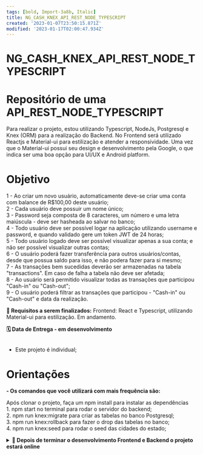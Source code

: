 ```yaml
---
tags: [bold, Import-3a8b, Italic]
title: NG_CASH_KNEX_API_REST_NODE_TYPESCRIPT
created: '2023-01-07T23:50:15.871Z'
modified: '2023-01-17T02:00:47.934Z'
---
```


# NG_CASH_KNEX_API_REST_NODE_TYPESCRIPT

# Repositório de uma API_REST_NODE_TYPESCRIPT

Para realizar o projeto, estou utilizando Typescript, NodeJs, Postgresql e Knex (ORM) para a realização do Backend.
No Frontend será utilizado Reactjs e Material-ui para estilização e atender a responsividade. Uma vez que o Material-ui possui seu design e desenvolvimento pela Google, o que indica ser uma boa opção para UI/UX e Android platform.

# Objetivo
1 - Ao criar um novo usuário, automaticamente  deve-se criar uma conta com balance de R$100,00 deste usuário;<br /> 
2 - Cada usuário deve possuir um nome único;<br />
3 - Password seja composta de 8 caracteres, um número e uma letra maiúscula - deve ser hasheada ao salvar no banco;<br />
4 - Todo usuário deve ser possível logar na aplicação utilizando username e password, e quando validado gere um token JWT de 24 horas;<br />
5 - Todo usuário logado deve ser possível visualizar apenas a sua conta; e não ser possível visualizar outras contas;<br />
6 - O usuário poderá fazer transferência para outros usuários/contas, desde que possua saldo para isso, e não podera fazer para si mesmo;<br />
7 - As transações bem sucedidas deverão ser armazenadas na tabela "transactions". Em caso de falha a tabela não deve ser afetada;<br />
8 - Ao usuário será permitido visualizar todas as transações que participou "Cash-in" ou "Cash-out";<br />
9 - O usuário poderá filtrar as transações que participou - "Cash-in" ou "Cash-out" e data da realização.<br />


  <strong>🚵 Requisitos a serem finalizados:</strong>
  Frontend: React e Typescript, utilizando Material-ui para estilização. Em andamento.

  
  <summary><strong>🗓 Data de Entrega - em desenvolvimento </strong></summary><br />
  
  * Este projeto é individual;
 
# Orientações

 <p> <strong>- Os comandos que você utilizará com mais frequência são:</strong>
   <p> Após clonar o projeto, faça um npm install para instalar as dependências<br />
    1. npm start no terminal para rodar o servidor do backend;<br />
    2. npm run knex:migrate para criar as tabelas no banco Postgresql;<br />
    3. npm run knex:rollback para fazer o drop das tabelas no banco;<br />
    4. npm run knex:seed para rodar o seed das cidades do estado;<br />
  
<details>
  <summary><strong>🤝 Depois de terminar o desenvolvimento Frontend e Backend o projeto estará online</strong></summary><br />

  O link do projeto publicado na Digital Ocean estará disponível aqui abaixo após finalizado.<br />

</details>
